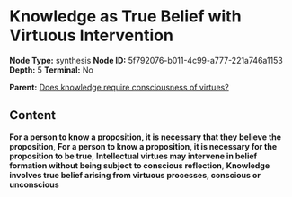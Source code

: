 # Knowledge as True Belief with Virtuous Intervention

**Node Type:** synthesis
**Node ID:** 5f792076-b011-4c99-a777-221a746a1153
**Depth:** 5
**Terminal:** No

**Parent:** [Does knowledge require consciousness of virtues?](does-knowledge-require-consciousness-of-virtues-antithesis-67b5a3dc-3c41-4e00-936c-737ff16ce6ec.md)

## Content

**For a person to know a proposition, it is necessary that they believe the proposition**, **For a person to know a proposition, it is necessary for the proposition to be true**, **Intellectual virtues may intervene in belief formation without being subject to conscious reflection**, **Knowledge involves true belief arising from virtuous processes, conscious or unconscious**
